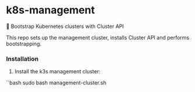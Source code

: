 # k8s-management
🐢 Bootstrap Kubernetes clusters with Cluster API

This repo sets up the management cluster, installs Cluster API and performs bootstrapping.

### Installation

1. Install the k3s management cluster:

``bash
sudo bash management-cluster.sh
```

